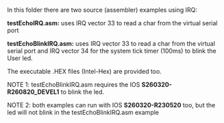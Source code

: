 
In this folder there are two source (assembler) examples using IRQ:

**testEchoIRQ.asm:**      uses IRQ vector 33 to read a char from the virtual serial port

**testEchoBlinkIRQ.asm:** uses IRQ vector 33 to read a char from the virtual serial port and IRQ vector 34 for the system tick timer (100ms) to blink the User led.

The executable .HEX files (Intel-Hex) are provided too.

NOTE 1: testEchoBlinkIRQ.asm requires the IOS **S260320-R260820_DEVEL1** to blink the led.

NOTE 2: both examples can run with IOS **S260320-R230520** too, but the led will not blink in the testEchoBlinkIRQ.asm example
